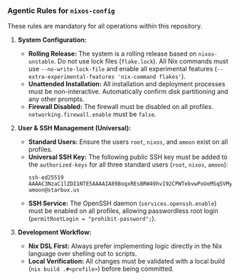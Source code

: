 ### Agentic Rules for `nixos-config`

These rules are mandatory for all operations within this repository.

1.  **System Configuration:**
    *   **Rolling Release:** The system is a rolling release based on `nixos-unstable`. Do not use lock files (`flake.lock`). All Nix commands must use `--no-write-lock-file` and enable all experimental features (`--extra-experimental-features 'nix-command flakes'`).
    *   **Unattended Installation:** All installation and deployment processes must be non-interactive. Automatically confirm disk partitioning and any other prompts.
    *   **Firewall Disabled:** The firewall must be disabled on all profiles. `networking.firewall.enable` must be `false`.

2.  **User & SSH Management (Universal):**
    *   **Standard Users:** Ensure the users `root`, `nixos`, and `amoon` exist on all profiles.
    *   **Universal SSH Key:** The following public SSH key must be added to the `authorized-keys` for all three standard users (`root`, `nixos`, `amoon`):
        ```
        ssh-ed25519 AAAAC3NzaC1lZDI1NTE5AAAAIA898oqxREsBRW49hvI92CPWTebvwPoUeMSq5VMyzoM3 amoon@starbux.us
        ```
    *   **SSH Service:** The OpenSSH daemon (`services.openssh.enable`) must be enabled on all profiles, allowing passwordless root login (`permitRootLogin = "prohibit-password";`).

3.  **Development Workflow:**
    *   **Nix DSL First:** Always prefer implementing logic directly in the Nix language over shelling out to scripts.
    *   **Local Verification:** All changes must be validated with a local build (`nix build .#<profile>`) before being committed.
